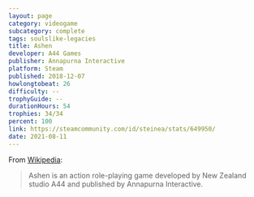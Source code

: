 ```yaml
---
layout: page
category: videogame
subcategory: complete
tags: soulslike-legacies
title: Ashen
developer: A44 Games
publisher: Annapurna Interactive
platform: Steam
published: 2018-12-07
howlongtobeat: 26
difficulty: --
trophyGuide: --
durationHours: 54
trophies: 34/34
percent: 100
link: https://steamcommunity.com/id/steinea/stats/649950/
date: 2021-08-11
---
```


From [Wikipedia](https://en.wikipedia.org/wiki/Ashen_(2018_video_game)):

> Ashen is an action role-playing game developed by New Zealand studio A44 and published by Annapurna Interactive.
